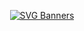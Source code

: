 <div align='center'>

[![SVG Banners](https://svg-banners.vercel.app/api?type=typeWriter&text1=Hi%20👋%20I'm%20Samuel%20Barnes%20Welcome%20to%20my%20page.&width=1000&height=150)](https://github.com/Akshay090/svg-banners)
</div>